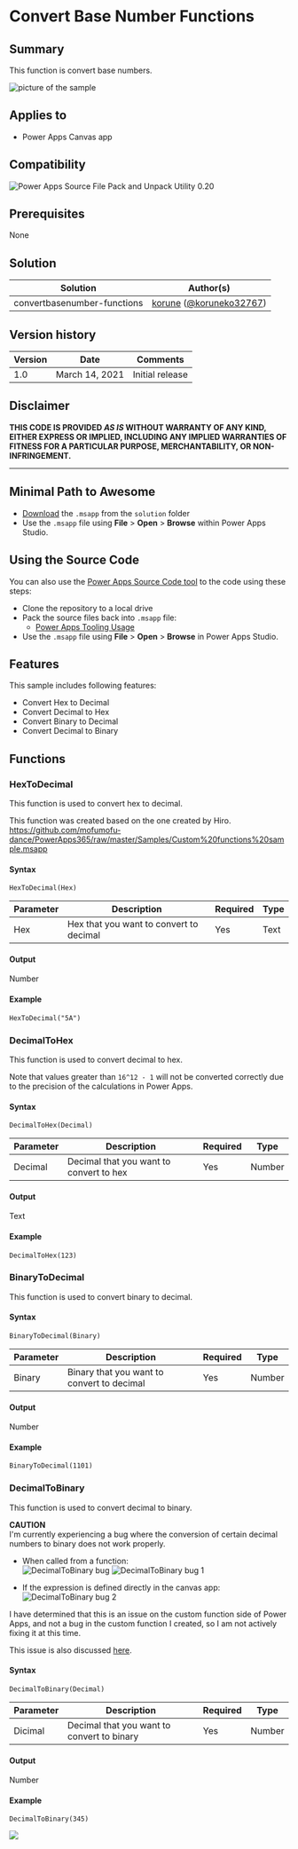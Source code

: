 # Convert Base Number Functions

## Summary

This function is convert base numbers.

![picture of the sample](assets/preview.png)

## Applies to

* Power Apps Canvas app

## Compatibility

![Power Apps Source File Pack and Unpack Utility 0.20](https://img.shields.io/badge/PSAopa-0.20-green.svg)

## Prerequisites

None

## Solution

Solution|Author(s)
--------|---------
convertbasenumber-functions | [korune](https://github.com/korune) ([@koruneko32767](https://twitter.com/koruneko32767))

## Version history

Version|Date|Comments
-------|----|--------
1.0|March 14, 2021|Initial release

## Disclaimer

**THIS CODE IS PROVIDED *AS IS* WITHOUT WARRANTY OF ANY KIND, EITHER EXPRESS OR IMPLIED, INCLUDING ANY IMPLIED WARRANTIES OF FITNESS FOR A PARTICULAR PURPOSE, MERCHANTABILITY, OR NON-INFRINGEMENT.**

---

## Minimal Path to Awesome

* [Download](solution\convertbasenumber-functions.msapp) the `.msapp` from the `solution` folder
* Use the `.msapp` file using **File** > **Open** > **Browse** within Power Apps Studio.

## Using the Source Code

  You can also use the [Power Apps Source Code tool](https://github.com/microsoft/PowerApps-Language-Tooling) to the code using these steps:
* Clone the repository to a local drive
* Pack the source files back into `.msapp` file:
  * [Power Apps Tooling Usage](https://github.com/microsoft/PowerApps-Language-Tooling)
* Use the `.msapp` file using **File** > **Open** > **Browse** in Power Apps Studio.

## Features

This sample includes following features:

* Convert Hex to Decimal
* Convert Decimal to Hex
* Convert Binary to Decimal
* Convert Decimal to Binary

## Functions

### HexToDecimal

This function is used to convert hex to decimal.  

This function was created based on the one created by Hiro.  
https://github.com/mofumofu-dance/PowerApps365/raw/master/Samples/Custom%20functions%20sample.msapp

#### Syntax

```
HexToDecimal(Hex)
```

Parameter | Description | Required | Type
---|---|---|--
Hex | Hex that you want to convert to decimal | Yes | Text


#### Output

Number

#### Example

```excel
HexToDecimal("5A")
```

### DecimalToHex

This function is used to convert decimal to hex.  

Note that values greater than `16^12 - 1` will not be converted correctly due to the precision of the calculations in Power Apps.

#### Syntax

```
DecimalToHex(Decimal)
```

Parameter | Description | Required | Type
---|---|---|--
Decimal | Decimal that you want to convert to hex | Yes | Number


#### Output

Text

#### Example

```excel
DecimalToHex(123)
```

### BinaryToDecimal

This function is used to convert binary to decimal.  

#### Syntax

```
BinaryToDecimal(Binary)
```

Parameter | Description | Required | Type
---|---|---|--
Binary | Binary that you want to convert to decimal | Yes | Number


#### Output

Number

#### Example

```excel
BinaryToDecimal(1101)
```

### DecimalToBinary

This function is used to convert decimal to binary.  

**CAUTION**  
I'm currently experiencing a bug where the conversion of certain decimal numbers to binary does not work properly.  

* When called from a function:  
![DecimalToBinary bug](assets/DecimalToBinary-bug.png)
![DecimalToBinary bug 1](assets/DecimalToBinary-bug-1.png)

* If the expression is defined directly in the canvas app:  
![DecimalToBinary bug 2](assets/DecimalToBinary-bug-2.png)

I have determined that this is an issue on the custom function side of Power Apps, and not a bug in the custom function I created, so I am not actively fixing it at this time.  

This issue is also discussed [here](https://powerusers.microsoft.com/t5/Building-Power-Apps/Bug-For-the-calculation-results-of-Enhanced-Component/m-p/866288#M275333).  

#### Syntax

```
DecimalToBinary(Decimal)
```

Parameter | Description | Required | Type
---|---|---|--
Dicimal | Decimal that you want to convert to binary | Yes | Number


#### Output

Number

#### Example

```excel
DecimalToBinary(345)
```

<img src="https://telemetry.sharepointpnp.com/powerfx-samples/samples/convertbasenumber-functions" />
